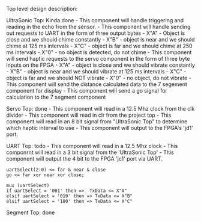 Top level design description:

UltraSonic Top: Kinda done 
	- This component will handle triggering and reading in the echo from the sensor. 
	- This component will handle sending out requests to UART in the form of three output bytes
		- X"A" - Object is close and we should chime constantly
		- X"B" - object is near and we should chime at 125 ms intervals
		- X"C" - object is far and we should chime at 250 ms intervals
		- X"0" - no object is detected, do not chime
	- This component will send haptic requests to the servo component in the form of three byte inputs on the FPGA
		- X"A" - object is close and we should vibrate constantly
		- X"B" - object is near and we should vibrate at 125 ms intervals
		- X"C" - object is far and we should NOT vibrate
		- X"0" - no object, do not vibrate
	- This component will send the distance calculated data to the 7 segement component for display
		- This component will send a go signal for calculation to the 7 segment component
		
Servo Top: done
	- This component will read in a 12.5 Mhz clock from the clk divider
	- This component will read in clr from the project top
	- This component will read in an 8 bit signal from "UltraSonic Top" to determine which haptic interval to use
	- This component will output to the FPGA's 'jd1' port.
	
UART Top: todo
	- This component will read in a 12.5 Mhz clock
	- This componrnt will read in a 3 bit signal from the 'UltraSonic Top'
	- This component will output the 4 bit to the FPGA 'jc1' port via UART.
	
	
	uartSelect(2:0) <= far & near & close
	go <= far xor near xor close;
	
	mux (uartSelect)
	if uartSelect = '001' then =>  TxData <= X"A"
	elsif uartSelect = '010' then => TxData <= X"B"
	elsif uartSelect = '100' then => TxData <= X"C"
	
	
	
Segment Top: done
